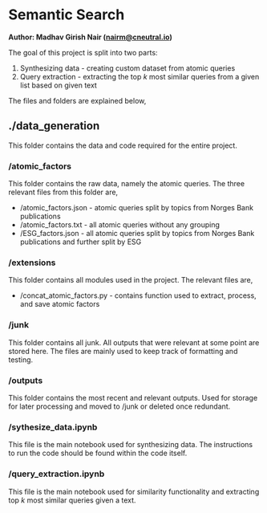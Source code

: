 # Semantic Search
**Author: Madhav Girish Nair (nairm@cneutral.io)**

The goal of this project is split into two parts:

1. Synthesizing data - creating custom dataset from atomic queries
2. Query extraction - extracting the top *k* most similar queries from a given list based on given text

The files and folders are explained below,

## ./data_generation
This folder contains the data and code required for the entire project.

### /atomic_factors
This folder contains the raw data, namely the atomic queries. The three relevant files from this folder are,

- /atomic_factors.json - atomic queries split by topics from Norges Bank publications
- /atomic_factors.txt - all atomic queries without any grouping
- /ESG_factors.json - all atomic queries split by topics from Norges Bank publications and further split by ESG

### /extensions
This folder contains all modules used in the project. The relevant files are,

- /concat_atomic_factors.py - contains function used to extract, process, and save atomic factors

### /junk
This folder contains all junk. All outputs that were relevant at some point are stored here. The files are mainly used to keep track of formatting and testing.

### /outputs
This folder contains the most recent and relevant outputs. Used for storage for later processing and moved to /junk or deleted once redundant.

### /sythesize_data.ipynb
This file is the main notebook used for synthesizing data. The instructions to run the code should be found within the code itself.

### /query_extraction.ipynb
This file is the main notebook used for similarity functionality and extracting top *k* most similar queries given a text.